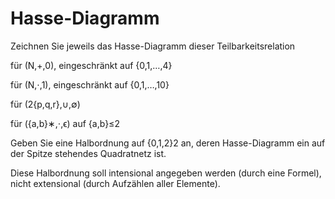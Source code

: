 # Hasse-Diagramm

Zeichnen Sie jeweils das Hasse-Diagramm dieser Teilbarkeitsrelation

für (N,+,0), eingeschränkt auf {0,1,…,4}

für (N,⋅,1), eingeschränkt auf {0,1,…,10}

für (2{p,q,r},∪,∅)

für ({a,b}∗,⋅,ϵ) auf {a,b}≤2

Geben Sie eine Halbordnung auf {0,1,2}2 an, deren Hasse-Diagramm ein auf der Spitze stehendes Quadratnetz ist.

Diese Halbordnung soll intensional angegeben werden (durch eine Formel), nicht extensional (durch Aufzählen aller Elemente).

